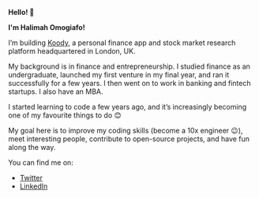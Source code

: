 <p><strong> Hello! 👋 </strong></p>
<p><strong> I'm Halimah Omogiafo! </strong></p>

I’m building <a href="https://www.koody.co" target="_blank">Koody</a>, a personal finance app and stock market research platform headquartered in London, UK.

My background is in finance and entrepreneurship. I studied finance as an undergraduate, launched my first venture in my final year, and ran it successfully for a few years. I then went on to work in banking and fintech startups. I also have an MBA.

I started learning to code a few years ago, and it’s increasingly becoming one of my favourite things to do 😊

My goal here is to improve my coding skills (become a 10x engineer 😉), meet interesting people, contribute to open-source projects, and have fun along the way.

You can find me on:
- <a href="https://twitter.com/HalimahOO" target="_blank"> Twitter </a>
- <a href="https://www.linkedin.com/in/halimah-omogiafo" target="_blank"> LinkedIn </a>

<!--
**omogiafoh/omogiafoh** is a ✨ _special_ ✨ repository because its `README.md` (this file) appears on your GitHub profile.
